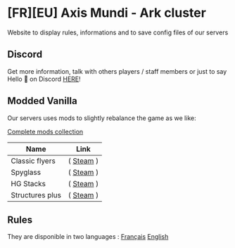 # [FR][EU] Axis Mundi - Ark cluster

Website to display rules, informations and to save config files of our servers

## Discord

Get more information, talk with others players / staff members or just to say Hello :wave: on Discord [HERE](https://discord.gg/GYJMk7J)! 

## Modded Vanilla

Our servers uses mods to slightly rebalance the game as we like:

[Complete mods collection](https://steamcommunity.com/sharedfiles/filedetails/?id=2113358270)

| Name            | Link                                                                          |
|-----------------|-------------------------------------------------------------------------------|
| Classic flyers  | ( [Steam](https://steamcommunity.com/sharedfiles/filedetails/?id=895711211) ) |
| Spyglass        | ( [Steam](https://steamcommunity.com/sharedfiles/filedetails/?id=1808536179) )|
| HG Stacks       | ( [Steam](https://steamcommunity.com/sharedfiles/filedetails/?id=849372965) ) |
| Structures plus | ( [Steam](https://steamcommunity.com/sharedfiles/filedetails/?id=731604991) ) |

## Rules

They are disponible in two languages : 
[Français](rules-fr.md)
[English](rules-en.md)
